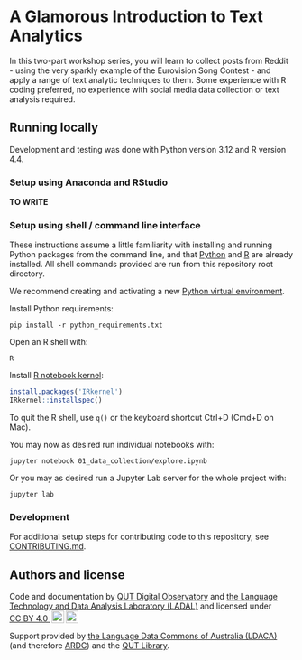 # A Glamorous Introduction to Text Analytics

In this two-part workshop series, you will learn to collect posts from Reddit - using the very sparkly example of the Eurovision Song Contest - and apply a range of text analytic techniques to them. Some experience with R coding preferred, no experience with social media data collection or text analysis required.

## Running locally

Development and testing was done with Python version 3.12 and R version 4.4.

### Setup using Anaconda and RStudio

**TO WRITE**

### Setup using shell / command line interface

These instructions assume a little familiarity with installing and running Python packages from the command line, and that [Python](https://www.python.org/) and [R](https://www.r-project.org/) are already installed. All shell commands provided are run from this repository root directory.

We recommend creating and activating a new [Python virtual environment](https://docs.python.org/3/tutorial/venv.html).

Install Python requirements:

```shell
pip install -r python_requirements.txt
```

Open an R shell with:

```shell
R
```

Install [R notebook kernel](https://github.com/IRkernel/IRkernel):

```r
install.packages('IRkernel')
IRkernel::installspec()
```

To quit the R shell, use `q()` or the keyboard shortcut Ctrl+D (Cmd+D on Mac).

You may now as desired run individual notebooks with:

```shell
jupyter notebook 01_data_collection/explore.ipynb
```

Or you may as desired run a Jupyter Lab server for the whole project with:

```shell
jupyter lab
```

### Development

For additional setup steps for contributing code to this repository, see [CONTRIBUTING.md](CONTRIBUTING.md).


## Authors and license

Code and documentation by <span property="cc:attributionName">[QUT Digital Observatory](https://www.digitalobservatory.net.au/) and [the Language Technology and Data Analysis Laboratory (LADAL)](https://ladal.edu.au/)</span> and licensed under <a href="https://creativecommons.org/licenses/by/4.0/?ref=chooser-v1" target="_blank" rel="license noopener noreferrer" style="display:inline-block;">CC BY 4.0 <img style="height:22px!important;margin-left:3px;vertical-align:text-bottom;" src="https://mirrors.creativecommons.org/presskit/icons/cc.svg?ref=chooser-v1" alt=""><img style="height:22px!important;margin-left:3px;vertical-align:text-bottom;" src="https://mirrors.creativecommons.org/presskit/icons/by.svg?ref=chooser-v1" alt=""></a>

Support provided by [the Language Data Commons of Australia (LDACA)](https://www.ldaca.edu.au/) (and therefore [ARDC](https://ardc.edu.au/)) and the [QUT Library](https://www.library.qut.edu.au/).


